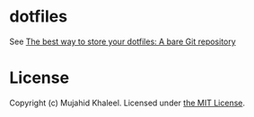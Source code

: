 # dotfiles

See [The best way to store your dotfiles: A bare Git repository](https://www.atlassian.com/git/tutorials/dotfiles)

# License
Copyright (c) Mujahid Khaleel. Licensed under [the MIT License](http://opensource.org/licenses/MIT).
